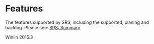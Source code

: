 # Features

The features supported by SRS, including the supported, planing and backlog. Please see: [SRS: Summary](https://github.com/simple-rtmp-server/srs/tree/release2.0#summary)

Winlin 2015.3
